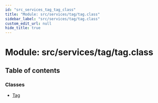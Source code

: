 ```yaml
---
id: "src_services_tag_tag_class"
title: "Module: src/services/tag/tag.class"
sidebar_label: "src/services/tag/tag.class"
custom_edit_url: null
hide_title: true
---
```


# Module: src/services/tag/tag.class

## Table of contents

### Classes

- [Tag](../classes/src_services_tag_tag_class.tag.md)
